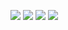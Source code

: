 ![](https://raw.githubusercontent.com/bunny965/github-stats/master/generated/overview.svg#gh-dark-mode-only)
![](https://raw.githubusercontent.com/bunny965/github-stats/master/generated/overview.svg#gh-light-mode-only)
![](https://raw.githubusercontent.com/bunny965/github-stats/master/generated/languages.svg#gh-dark-mode-only)
![](https://raw.githubusercontent.com/bunny965/github-stats/master/generated/languages.svg#gh-light-mode-only)

<!--
**bunny965/bunny965** is a ✨ _special_ ✨ repository because its `README.md` (this file) appears on your GitHub profile.

Here are some ideas to get you started:

- 🔭 I’m currently working on ...
- 🌱 I’m currently learning ...
- 👯 I’m looking to collaborate on ...
- 🤔 I’m looking for help with ...
- 💬 Ask me about ...
- 📫 How to reach me: ...
- 😄 Pronouns: ...
- ⚡ Fun fact: ...
-->
